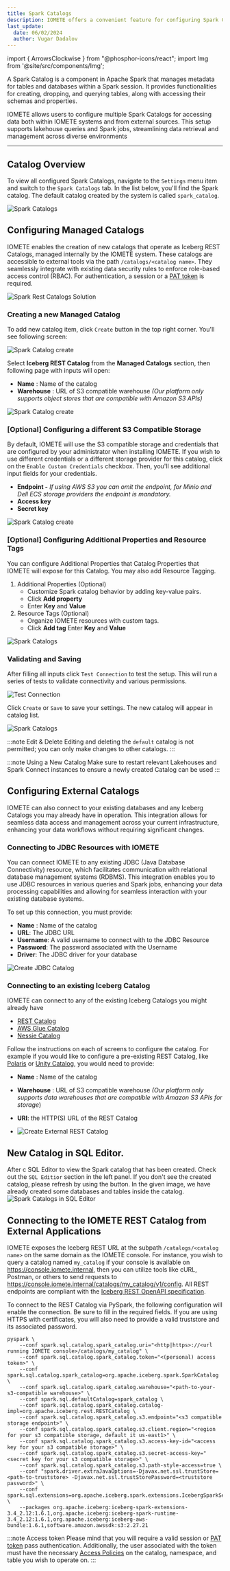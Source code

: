 ```yaml
---
title: Spark Catalogs
description: IOMETE offers a convenient feature for configuring Spark Catalogs interface.
last_update:
  date: 06/02/2024
  author: Vugar Dadalov
---
```


import { ArrowsClockwise } from "@phosphor-icons/react";
import Img from '@site/src/components/Img';


A Spark Catalog is a component in Apache Spark that manages metadata for tables and databases within a Spark session. It provides functionalities for creating, dropping, and querying tables, along with accessing their schemas and properties.

IOMETE allows users to configure multiple Spark Catalogs for accessing data both within IOMETE systems and from external sources. This setup supports lakehouse queries and Spark jobs, streamlining data retrieval and management across diverse environments

----
## Catalog Overview

To view all configured Spark Catalogs, navigate to the `Settings` menu item and switch to the `Spark Catalogs` tab.
In the list below, you'll find the Spark catalog. The default catalog created by the system is called `spark_catalog`.

<Img src="/img/user-guide/spark-catalogs/catalog-list.png" alt="Spark Catalogs" />

## Configuring Managed Catalogs

IOMETE enables the creation of new catalogs that operate as Iceberg REST Catalogs, managed internally by the IOMETE system. 
These catalogs are accessible to external tools via the path `/catalogs/<catalog name>`. 
They seamlessly integrate with existing data security rules to enforce role-based access control (RBAC). 
For authentication, a session or a [PAT token](create-a-personal-access-token.md) is required.

<Img src="/img/user-guide/spark-catalogs/rest-catalog-sol.png" alt="Spark Rest Catalogs Solution" />

### Creating a new Managed Catalog

To add new catalog item, click `Create` button in the top right corner. You'll see following screen:

<Img src="/img/user-guide/spark-catalogs/spark-catalogs-create.png" alt="Spark Catalog create" maxWidth="600px"/>

Select **Iceberg REST Catalog** from the **Managed Catalogs** section, then following page with inputs will open:

- **Name** : Name of the catalog
- **Warehouse** : URL of S3 compatible warehouse _(Our platform only supports object stores that are compatible with Amazon S3 APIs)_

<Img src="/img/user-guide/spark-catalogs/rest-catalog-create.png" alt="Spark Catalog create" maxWidth="600px"/>

### [Optional] Configuring a different S3 Compatible Storage
By default, IOMETE will use the S3 compatible storage and credentials that are configured by your administrator when installing IOMETE. 
If you wish to use different credentials or a different storage provider for this catalog,
click on the `Enable Custom Credentials` checkbox. Then, you'll see additional input fields for your credentials.

- **Endpoint -** _If using AWS S3 you can omit the endpoint, for Minio and Dell ECS storage providers the endpoint is mandatory._
- **Access key**
- **Secret key**

<Img src="/img/user-guide/spark-catalogs/spark-custom-credentials.png" alt="Spark Catalog create" maxWidth="600px"/>

### [Optional] Configuring Additional Properties and Resource Tags 

You can configure Additional Properties that Catalog Properties that IOMETE will expose for this Catalog. You may also
add Resource Tagging.

1. Additional Properties (Optional)
   - Customize Spark catalog behavior by adding key-value pairs.
   - Click **Add property**
   - Enter **Key** and **Value**
2. Resource Tags (Optional)
   - Organize IOMETE resources with custom tags. 
   - Click **Add tag**
   Enter **Key** and **Value**

<Img src="/img/user-guide/spark-catalogs/catalogs-additional.png" alt="Spark Catalogs" maxWidth="600px"/>

### Validating and Saving

After filling all inputs click `Test Connection` to test the setup. This will run a series of tests to validate connectivity
and various permissions.

<Img src="/img/user-guide/spark-catalogs/catalog-test-connection.png" alt="Test Connection" maxWidth="600px"/>

Click `Create` or `Save` to save your settings. The new catalog will appear in catalog list.

<Img src="/img/user-guide/spark-catalogs/catalog-landing.png" alt="Spark Catalogs" maxWidth="600px"/>

:::note Edit & Delete
Editing and deleting the `default` catalog is not permitted; you can only make changes to other catalogs.
:::

:::note Using a New Catalog
Make sure to restart relevant Lakehouses and Spark Connect instances to ensure a newly created Catalog can be used 
:::

## Configuring External Catalogs

IOMETE can also connect to your existing databases and any Iceberg Catalogs you may already have in operation. This integration allows for seamless data access and management across your current infrastructure, enhancing your data workflows without requiring significant changes.

### Connecting to JDBC Resources with IOMETE

You can connect IOMETE to any existing JDBC (Java Database Connectivity) resource, which facilitates communication with relational database management systems (RDBMS). This integration enables you to use JDBC resources in various queries and Spark jobs, enhancing your data processing capabilities and allowing for seamless interaction with your existing database systems.

To set up this connection, you must provide:

- **Name** : Name of the catalog
- **URL**: The JDBC URL
- **Username**: A valid username to connect with to the JDBC Resource 
- **Password**: The password associated with the Username 
- **Driver**: The JDBC driver for your database

<Img src="/img/user-guide/spark-catalogs/create-jdbc-catalog.png" alt="Create JDBC Catalog" />

### Connecting to an existing Iceberg Catalog

IOMETE can connect to any of the existing Iceberg Catalogs you might already have

- [REST Catalog](https://www.tabular.io/apache-iceberg-cookbook/getting-started-catalog-background/)
- [AWS Glue Catalog](https://iceberg.apache.org/docs/1.5.1/nessie/)
- [Nessie Catalog](https://iceberg.apache.org/docs/1.5.1/nessie/)

Follow the instructions on each of screens to configure the catalog. For example if you would like to configure
a pre-existing REST Catalog, like [Polaris](https://www.snowflake.com/en/blog/introducing-polaris-catalog/) or 
[Unity Catalog](https://www.databricks.com/product/unity-catalog), you would need to provide:

- **Name** : Name of the catalog
- **Warehouse** : URL of S3 compatible warehouse _(Our platform only supports data warehouses that are compatible with Amazon S3 APIs for storage_)
- **URI**: the HTTP(S) URL of the REST Catalog

- <Img src="/img/user-guide/spark-catalogs/create-external-rest-catalog.png" alt="Create External REST Catalog" />

## New Catalog in SQL Editor.

After c  SQL Editor to view the Spark catalog that has been created.
Check out the `SQL Editior` section in the left panel. If you don't see the created catalog, please refresh by using the <ArrowsClockwise size={16} /> button.
In the given image, we have already created some databases and tables inside the catalog.
<Img src="/img/user-guide/spark-catalogs/sqleditor.png" alt="Spark Catalogs in SQL Editor" maxWidth="600px"/>

## Connecting to the IOMETE REST Catalog from External Applications

IOMETE exposes the Iceberg REST URL at the subpath `/catalogs/<catalog name>` on the same domain as the IOMETE console.
For instance, you wish to query a catalog named `my_catalog` if your console is available on https://console.iomete.internal, then
you can utilize tools like cURL, Postman, or others to send requests to https://console.iomete.internal/catalogs/my_catalog/v1/config.
All REST endpoints are compliant with the [Iceberg REST OpenAPI specification](https://github.com/apache/iceberg/blob/apache-iceberg-1.6.1/open-api/rest-catalog-open-api.yaml).

To connect to the REST Catalog via PySpark, the following configuration will enable the connection. Be sure to fill in the required fields. 
If you are using HTTPS with certificates, you will also need to provide a valid truststore and its associated password.

```shell
pyspark \
    --conf spark.sql.catalog.spark_catalog.uri="<http|https>://<url running IOMETE console>/catalogs/my_catalog" \
    --conf spark.sql.catalog.spark_catalog.token="<(personal) access token>" \
    --conf spark.sql.catalog.spark_catalog=org.apache.iceberg.spark.SparkCatalog \
    --conf spark.sql.catalog.spark_catalog.warehouse="<path-to-your-s3-compatible warehouse>" \
    --conf spark.sql.defaultCatalog=spark_catalog \
    --conf spark.sql.catalog.spark_catalog.catalog-impl=org.apache.iceberg.rest.RESTCatalog \
    --conf spark.sql.catalog.spark_catalog.s3.endpoint="<s3 compatible storage endpoint>" \
    --conf spark.sql.catalog.spark_catalog.s3.client.region="<region for your s3 compatible storage, default it us-east1>" \
    --conf spark.sql.catalog.spark_catalog.s3.access-key-id="<access key for your s3 compatible storage>" \
    --conf spark.sql.catalog.spark_catalog.s3.secret-access-key="<secret key for your s3 compatible storage>" \
    --conf spark.sql.catalog.spark_catalog.s3.path-style-access=true \
    --conf "spark.driver.extraJavaOptions=-Djavax.net.ssl.trustStore=<path-to-truststore> -Djavax.net.ssl.trustStorePassword=<truststore password>" \
    --conf spark.sql.extensions=org.apache.iceberg.spark.extensions.IcebergSparkSessionExtensions \
    --packages org.apache.iceberg:iceberg-spark-extensions-3.4_2.12:1.6.1,org.apache.iceberg:iceberg-spark-runtime-3.4_2.12:1.6.1,org.apache.iceberg:iceberg-aws-bundle:1.6.1,software.amazon.awssdk:s3:2.27.21
```

:::note Access token
Please mind that you will require a valid session or [PAT token](create-a-personal-access-token.md) pass authentication. 
Additionally, the user associated with the token must have the necessary [Access Policies](../user-guide/data-security/access-policy.mdx) on the catalog, namespace, and table you wish to operate on.
:::

